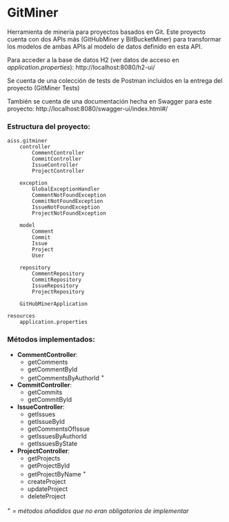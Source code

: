 # GitMiner
Herramienta de minería para proyectos basados en Git. Este proyecto cuenta con dos APIs más (GitHubMiner y BitBucketMiner) para transformar los modelos de ambas APIs al modelo de datos definido en esta API.

Para acceder a la base de datos H2 (ver datos de acceso en _application.properties_):
http://localhost:8080/h2-ui/

Se cuenta de una colección de tests de Postman incluidos en la entrega del proyecto (GitMiner Tests)

También se cuenta de una documentación hecha en Swagger para este proyecto:
http://localhost:8080/swagger-ui/index.html#/

### Estructura del proyecto:
```
aiss.gitminer
    controller
        CommentController
        CommitController
        IssueController
        ProjectController
        
    exception
        GlobalExceptionHandler
        CommentNotFoundException
        CommitNotFoundException
        IssueNotFoundException
        ProjectNotFoundException
        
    model
        Comment
        Commit
        Issue
        Project
        User
        
    repository
        CommentRepository
        CommitRepository
        IssueRepository
        ProjectRepository

    GitHubMinerApplication 
    
resources
    application.properties
```

### Métodos implementados:
- **CommentController**:
  - getComments
  - getCommentById
  - getCommentsByAuthorId <sup>+</sup>
- **CommitController**:
  - getCommits
  - getCommitById
- **IssueController**:
  - getIssues
  - getIssueById
  - getCommentsOfIssue
  - getIssuesByAuthorId
  - getIssuesByState
- **ProjectController**:
  - getProjects
  - getProjectById
  - getProjectByName <sup>+</sup>
  - createProject
  - updateProject
  - deleteProject

_<sup>+</sup> = métodos añadidos que no eran obligatorios de implementar_